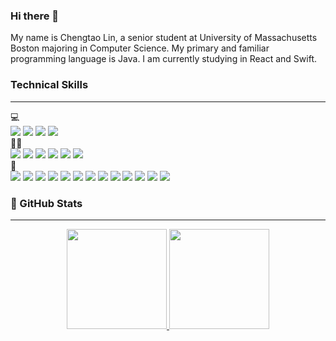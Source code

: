 ### Hi there 👋
<!--
**TaoLyn838/TaoLyn838** is a ✨ _special_ ✨ repository because its `README.md` (this file) appears on your GitHub profile.

Here are some ideas to get you started:

- 🔭 I’m currently working on ...
- 🌱 I’m currently learning ...
- 👯 I’m looking to collaborate on ...
- 🤔 I’m looking for help with ...
- 💬 Ask me about ...
- 📫 How to reach me: ...
- 😄 Pronouns: ...
- ⚡ Fun fact: ...
-->

My name is Chengtao Lin, a senior student at University of Massachusetts Boston majoring in Computer Science. My primary and familiar programming language is Java. I am currently studying in React and Swift.
<!-- Currently, I am learning a few programming languages, such as Swift and SQL.  -->
<!-- ### My Status
---
🔭 I’m currently working on my side project LearnJAN. It is an iOS mobile flashcards App used for studying and memory of Hiragana and Katakana.
<br/>
🌱 I’m currently learning SQL, Swift, J-- compiler, and Japanese this semester.
<br/> -->


### Technical Skills
---
💻
<br/>
<img src="https://img.shields.io/badge/mac%20os-000000?style=for-the-badge&logo=apple&logoColor=white"/> <img src="https://img.shields.io/badge/iOS-000000?style=for-the-badge&logo=ios&logoColor=white"/>  <img src="https://img.shields.io/badge/Linux-FCC624?style=for-the-badge&logo=linux&logoColor=black"/> <img src="https://img.shields.io/badge/Windows-0078D6?style=for-the-badge&logo=windows&logoColor=white"/>
<br/>
👨‍💻
<br/>
<img src="https://img.shields.io/badge/Java-ED8B00?style=for-the-badge&logo=openjdk&logoColor=white"/> <img src="https://img.shields.io/badge/C-00599C?style=for-the-badge&logo=c&logoColor=white"/> <img src="https://img.shields.io/badge/C%23-239120?style=for-the-badge&logo=c-sharp&logoColor=white"/> <img src="https://img.shields.io/badge/Swift-FA7343?style=for-the-badge&logo=swift&logoColor=white"/> <img src="https://img.shields.io/badge/Python-14354C?style=for-the-badge&logo=python&logoColor=white"/> <img src="https://img.shields.io/badge/MySQL-00000F?style=for-the-badge&logo=mysql&logoColor=white"/> 
<br/>
🔧
<br/>
<img src="https://img.shields.io/badge/IntelliJ_IDEA-000000.svg?style=for-the-badge&logo=intellij-idea&logoColor=white"/> <img src="https://img.shields.io/badge/sublime_text-%23575757.svg?&style=for-the-badge&logo=sublime-text&logoColor=important"/> <img src="https://img.shields.io/badge/Visual_Studio-5C2D91?style=for-the-badge&logo=visual%20studio&logoColor=white"/> <img src="https://img.shields.io/badge/Visual_Studio_Code-0078D4?style=for-the-badge&logo=visual%20studio%20code&logoColor=white"/> <img src="https://img.shields.io/badge/Xcode-007ACC?style=for-the-badge&logo=Xcode&logoColor=white"/>
<img src="https://img.shields.io/badge/GitHub-100000?style=for-the-badge&logo=github&logoColor=white"/> <img src="https://img.shields.io/badge/GitLab-330F63?style=for-the-badge&logo=gitlab&logoColor=white"/> <img src="https://img.shields.io/badge/GIT-E44C30?style=for-the-badge&logo=git&logoColor=white"/> 
 <img src="https://img.shields.io/badge/Notion-000000?style=for-the-badge&logo=notion&logoColor=white"/>  <img src="https://img.shields.io/badge/Overleaf-47A141?style=for-the-badge&logo=Overleaf&logoColor=white"/> <img src="https://img.shields.io/badge/Emacs-%237F5AB6.svg?&style=for-the-badge&logo=gnu-emacs&logoColor=white"/> <img src="https://img.shields.io/badge/blender-%23F5792A.svg?style=for-the-badge&logo=blender&logoColor=white"/> <img src="https://img.shields.io/badge/Unity-100000?style=for-the-badge&logo=unity&logoColor=white"/>
  
### 🎯 GitHub Stats
---
<p align="center">
   <a href="https://github.com/TaoLyn838">
     <img height="160em" src="https://github-readme-stats-eight-theta.vercel.app/api?username=TaoLyn838&show_icons=true&theme=nightowl&include_all_commits=true&count_private=true"/>
     <img height="160em" src="https://github-readme-stats-eight-theta.vercel.app/api/top-langs/?username=TaoLyn838&layout=compact&langs_count=8&theme=algolia"/>
   </a>
</p>
